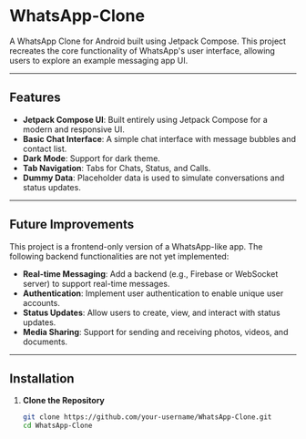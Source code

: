 # WhatsApp-Clone

A WhatsApp Clone for Android built using Jetpack Compose. This project recreates the core functionality of WhatsApp's user interface, allowing users to explore an example messaging app UI.

---

## Features

- **Jetpack Compose UI**: Built entirely using Jetpack Compose for a modern and responsive UI.
- **Basic Chat Interface**: A simple chat interface with message bubbles and contact list.
- **Dark Mode**: Support for dark theme.
- **Tab Navigation**: Tabs for Chats, Status, and Calls.
- **Dummy Data**: Placeholder data is used to simulate conversations and status updates.

---

## Future Improvements

This project is a frontend-only version of a WhatsApp-like app. The following backend functionalities are not yet implemented:

- **Real-time Messaging**: Add a backend (e.g., Firebase or WebSocket server) to support real-time messages.
- **Authentication**: Implement user authentication to enable unique user accounts.
- **Status Updates**: Allow users to create, view, and interact with status updates.
- **Media Sharing**: Support for sending and receiving photos, videos, and documents.

---

## Installation

1. **Clone the Repository**
   ```bash
   git clone https://github.com/your-username/WhatsApp-Clone.git
   cd WhatsApp-Clone
